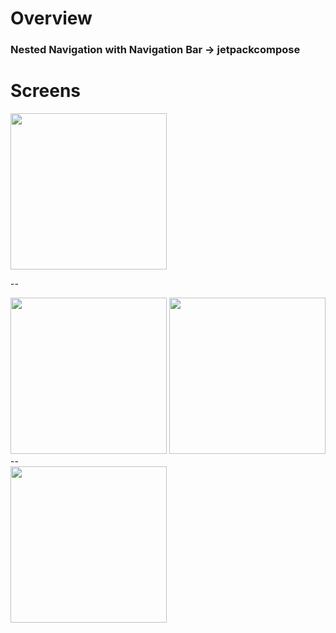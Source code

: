 
# Overview

### Nested Navigation with Navigation Bar -> jetpackcompose

# Screens

<div>
   <img src ="https://github.com/3slam/Nested_Navigation_with_Navigation_Bar_Compose/assets/82102228/d0bfe884-ebe1-4b54-8643-4136536b8add.jpg" width="250" hight="400" >

</div>

--
<div>
 
  <img src ="https://github.com/3slam/Nested_Navigation_with_Navigation_Bar_Compose/assets/82102228/c246b930-e0fc-4dce-8abb-a8bd34487d96.jpg" width="250" hight="400" >
   <img src ="https://github.com/3slam/Nested_Navigation_with_Navigation_Bar_Compose/assets/82102228/bbfac3e3-4504-4994-bd3e-98de68895dbe.jpg" width="250" hight="400">



</div>
--
<div>

 <img src ="https://github.com/3slam/Nested_Navigation_with_Navigation_Bar_Compose/assets/82102228/cba1e8e0-09e8-43ca-9e62-d7cb3e9f3f99.jpg" width="250" hight="400" >

</div>

 
